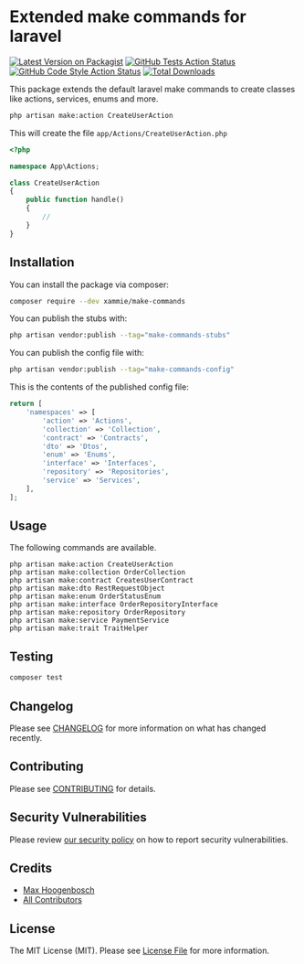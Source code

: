 # Extended make commands for laravel

[![Latest Version on Packagist](https://img.shields.io/packagist/v/xammie/make-commands.svg?style=flat-square)](https://packagist.org/packages/xammie/make-commands)
[![GitHub Tests Action Status](https://img.shields.io/github/workflow/status/xammie/make-commands/run-tests?label=tests)](https://github.com/xammie/make-commands/actions?query=workflow%3Arun-tests+branch%3Amain)
[![GitHub Code Style Action Status](https://img.shields.io/github/workflow/status/xammie/make-commands/Check%20&%20fix%20styling?label=code%20style)](https://github.com/xammie/make-commands/actions?query=workflow%3A"Check+%26+fix+styling"+branch%3Amain)
[![Total Downloads](https://img.shields.io/packagist/dt/xammie/make-commands.svg?style=flat-square)](https://packagist.org/packages/xammie/make-commands)

This package extends the default laravel make commands to create classes like actions, services, enums and more.

```bash
php artisan make:action CreateUserAction
```

This will create the file `app/Actions/CreateUserAction.php`

```php
<?php

namespace App\Actions;

class CreateUserAction
{
    public function handle()
    {
        //
    }
}
```

## Installation

You can install the package via composer:

```bash
composer require --dev xammie/make-commands
```

You can publish the stubs with:

```bash
php artisan vendor:publish --tag="make-commands-stubs"
```

You can publish the config file with:

```bash
php artisan vendor:publish --tag="make-commands-config"
```

This is the contents of the published config file:

```php
return [
    'namespaces' => [
        'action' => 'Actions',
        'collection' => 'Collection',
        'contract' => 'Contracts',
        'dto' => 'Dtos',
        'enum' => 'Enums',
        'interface' => 'Interfaces',
        'repository' => 'Repositories',
        'service' => 'Services',
    ],
];
```

## Usage

The following commands are available.

```
php artisan make:action CreateUserAction
php artisan make:collection OrderCollection
php artisan make:contract CreatesUserContract
php artisan make:dto RestRequestObject
php artisan make:enum OrderStatusEnum
php artisan make:interface OrderRepositoryInterface
php artisan make:repository OrderRepository
php artisan make:service PaymentService
php artisan make:trait TraitHelper
```

## Testing

```bash
composer test
```

## Changelog

Please see [CHANGELOG](CHANGELOG.md) for more information on what has changed recently.

## Contributing

Please see [CONTRIBUTING](.github/CONTRIBUTING.md) for details.

## Security Vulnerabilities

Please review [our security policy](../../security/policy) on how to report security vulnerabilities.

## Credits

- [Max Hoogenbosch](https://github.com/Xammie)
- [All Contributors](../../contributors)

## License

The MIT License (MIT). Please see [License File](LICENSE.md) for more information.
